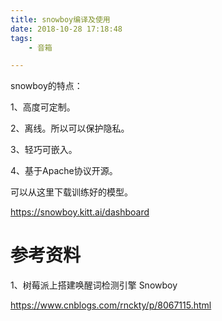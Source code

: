 ```yaml
---
title: snowboy编译及使用
date: 2018-10-28 17:18:48
tags:
	- 音箱

---
```




snowboy的特点：

1、高度可定制。

2、离线。所以可以保护隐私。

3、轻巧可嵌入。

4、基于Apache协议开源。



可以从这里下载训练好的模型。

https://snowboy.kitt.ai/dashboard





# 参考资料

1、树莓派上搭建唤醒词检测引擎 Snowboy

https://www.cnblogs.com/rnckty/p/8067115.html